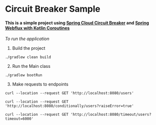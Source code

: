 # Circuit Breaker Sample
#### This is a simple project using [Spring Cloud Circuit Breaker](https://spring.io/projects/spring-cloud-circuitbreaker) and [Spring Webflux with Kotlin Coroutines](https://docs.spring.io/spring/docs/5.2.2.RELEASE/spring-framework-reference/languages.html#coroutines)  

*To run the application*

1. Build the project
``` 
./gradlew clean build
``` 

2. Run the Main class
``` 
./gradlew bootRun
``` 

3. Make requests to endpoints
``` 
curl --location --request GET 'http://localhost:8080/users'

curl --location --request GET 'http://localhost:8080/conditionally/users?raiseError=true'

curl --location --request GET 'http://localhost:8080/timeout/users?timeout=6000'
``` 